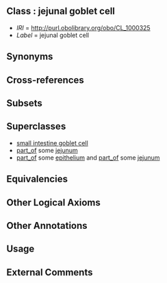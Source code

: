 
## Class : jejunal goblet cell

 * *IRI* = http://purl.obolibrary.org/obo/CL_1000325
 * *Label* = jejunal goblet cell

## Synonyms


## Cross-references


## Subsets


## Superclasses

 * [small intestine goblet cell](../../CL/95/CL_1000495.md)
 * [part_of](../../BFO/50/BFO_0000050.md) some [jejunum](../../UBERON/15/UBERON_0002115.md)
 * [part_of](../../BFO/50/BFO_0000050.md) some [epithelium](../../UBERON/83/UBERON_0000483.md) and [part_of](../../BFO/50/BFO_0000050.md) some [jejunum](../../UBERON/15/UBERON_0002115.md)

## Equivalencies


## Other Logical Axioms


## Other Annotations


## Usage


## External Comments

